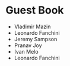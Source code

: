 # Guest Book
- Vladimir Mazin
- Leonardo Fanchini
- Jeremy Sampson
- Pranav Joy
- Ivan Melo
- Leonardo Fanchini